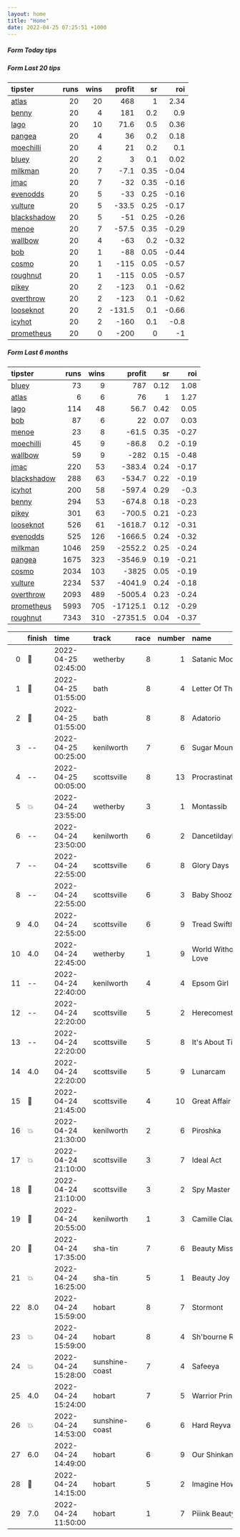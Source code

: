 ```yaml
---   
layout: home  
title: "Home"   
date: 2022-04-25 07:25:51 +1000  
---   
```



##### Form Today tips   

##### Form Last 20 tips   

| tipster                                                         |   runs |   wins |   profit |   sr |   roi |
|:----------------------------------------------------------------|-------:|-------:|---------:|-----:|------:|
| [atlas](https://mrwayneo.github.io/tips/atlas.html)             |     20 |     20 |    468   | 1    |  2.34 |
| [benny](https://mrwayneo.github.io/tips/benny.html)             |     20 |      4 |    181   | 0.2  |  0.9  |
| [lago](https://mrwayneo.github.io/tips/lago.html)               |     20 |     10 |     71.6 | 0.5  |  0.36 |
| [pangea](https://mrwayneo.github.io/tips/pangea.html)           |     20 |      4 |     36   | 0.2  |  0.18 |
| [moechilli](https://mrwayneo.github.io/tips/moechilli.html)     |     20 |      4 |     21   | 0.2  |  0.1  |
| [bluey](https://mrwayneo.github.io/tips/bluey.html)             |     20 |      2 |      3   | 0.1  |  0.02 |
| [milkman](https://mrwayneo.github.io/tips/milkman.html)         |     20 |      7 |     -7.1 | 0.35 | -0.04 |
| [jmac](https://mrwayneo.github.io/tips/jmac.html)               |     20 |      7 |    -32   | 0.35 | -0.16 |
| [evenodds](https://mrwayneo.github.io/tips/evenodds.html)       |     20 |      5 |    -33   | 0.25 | -0.16 |
| [vulture](https://mrwayneo.github.io/tips/vulture.html)         |     20 |      5 |    -33.5 | 0.25 | -0.17 |
| [blackshadow](https://mrwayneo.github.io/tips/blackshadow.html) |     20 |      5 |    -51   | 0.25 | -0.26 |
| [menoe](https://mrwayneo.github.io/tips/menoe.html)             |     20 |      7 |    -57.5 | 0.35 | -0.29 |
| [wallbow](https://mrwayneo.github.io/tips/wallbow.html)         |     20 |      4 |    -63   | 0.2  | -0.32 |
| [bob](https://mrwayneo.github.io/tips/bob.html)                 |     20 |      1 |    -88   | 0.05 | -0.44 |
| [cosmo](https://mrwayneo.github.io/tips/cosmo.html)             |     20 |      1 |   -115   | 0.05 | -0.57 |
| [roughnut](https://mrwayneo.github.io/tips/roughnut.html)       |     20 |      1 |   -115   | 0.05 | -0.57 |
| [pikey](https://mrwayneo.github.io/tips/pikey.html)             |     20 |      2 |   -123   | 0.1  | -0.62 |
| [overthrow](https://mrwayneo.github.io/tips/overthrow.html)     |     20 |      2 |   -123   | 0.1  | -0.62 |
| [looseknot](https://mrwayneo.github.io/tips/looseknot.html)     |     20 |      2 |   -131.5 | 0.1  | -0.66 |
| [icyhot](https://mrwayneo.github.io/tips/icyhot.html)           |     20 |      2 |   -160   | 0.1  | -0.8  |
| [prometheus](https://mrwayneo.github.io/tips/prometheus.html)   |     20 |      0 |   -200   | 0    | -1    |

##### Form Last 6 months   

| tipster                                                         |   runs |   wins |   profit |   sr |   roi |
|:----------------------------------------------------------------|-------:|-------:|---------:|-----:|------:|
| [bluey](https://mrwayneo.github.io/tips/bluey.html)             |     73 |      9 |    787   | 0.12 |  1.08 |
| [atlas](https://mrwayneo.github.io/tips/atlas.html)             |      6 |      6 |     76   | 1    |  1.27 |
| [lago](https://mrwayneo.github.io/tips/lago.html)               |    114 |     48 |     56.7 | 0.42 |  0.05 |
| [bob](https://mrwayneo.github.io/tips/bob.html)                 |     87 |      6 |     22   | 0.07 |  0.03 |
| [menoe](https://mrwayneo.github.io/tips/menoe.html)             |     23 |      8 |    -61.5 | 0.35 | -0.27 |
| [moechilli](https://mrwayneo.github.io/tips/moechilli.html)     |     45 |      9 |    -86.8 | 0.2  | -0.19 |
| [wallbow](https://mrwayneo.github.io/tips/wallbow.html)         |     59 |      9 |   -282   | 0.15 | -0.48 |
| [jmac](https://mrwayneo.github.io/tips/jmac.html)               |    220 |     53 |   -383.4 | 0.24 | -0.17 |
| [blackshadow](https://mrwayneo.github.io/tips/blackshadow.html) |    288 |     63 |   -534.7 | 0.22 | -0.19 |
| [icyhot](https://mrwayneo.github.io/tips/icyhot.html)           |    200 |     58 |   -597.4 | 0.29 | -0.3  |
| [benny](https://mrwayneo.github.io/tips/benny.html)             |    294 |     53 |   -674.8 | 0.18 | -0.23 |
| [pikey](https://mrwayneo.github.io/tips/pikey.html)             |    301 |     63 |   -700.5 | 0.21 | -0.23 |
| [looseknot](https://mrwayneo.github.io/tips/looseknot.html)     |    526 |     61 |  -1618.7 | 0.12 | -0.31 |
| [evenodds](https://mrwayneo.github.io/tips/evenodds.html)       |    525 |    126 |  -1666.5 | 0.24 | -0.32 |
| [milkman](https://mrwayneo.github.io/tips/milkman.html)         |   1046 |    259 |  -2552.2 | 0.25 | -0.24 |
| [pangea](https://mrwayneo.github.io/tips/pangea.html)           |   1675 |    323 |  -3546.9 | 0.19 | -0.21 |
| [cosmo](https://mrwayneo.github.io/tips/cosmo.html)             |   2034 |    103 |  -3825   | 0.05 | -0.19 |
| [vulture](https://mrwayneo.github.io/tips/vulture.html)         |   2234 |    537 |  -4041.9 | 0.24 | -0.18 |
| [overthrow](https://mrwayneo.github.io/tips/overthrow.html)     |   2093 |    489 |  -5005.4 | 0.23 | -0.24 |
| [prometheus](https://mrwayneo.github.io/tips/prometheus.html)   |   5993 |    705 | -17125.1 | 0.12 | -0.29 |
| [roughnut](https://mrwayneo.github.io/tips/roughnut.html)       |   7343 |    310 | -27351.5 | 0.04 | -0.37 |

|    | finish            | time                | track          |   race |   number | name               |   odds | tipster              |
|---:|:------------------|:--------------------|:---------------|-------:|---------:|:-------------------|-------:|:---------------------|
|  0 | :2nd_place_medal: | 2022-04-25 02:45:00 | wetherby       |      8 |        1 | Satanic Moon       |   2.75 | vulture              |
|  1 | :2nd_place_medal: | 2022-04-25 01:55:00 | bath           |      8 |        4 | Letter Of The Law  |   4.4  | looseknot            |
|  2 | :3rd_place_medal: | 2022-04-25 01:55:00 | bath           |      8 |        8 | Adatorio           |   7.5  | looseknot            |
|  3 | --                | 2022-04-25 00:25:00 | kenilworth     |      7 |        6 | Sugar Mountain     |   0    | vulture              |
|  4 | --                | 2022-04-25 00:05:00 | scottsville    |      8 |       13 | Procrastinator     |   0    | vulture              |
|  5 | :boom:            | 2022-04-24 23:55:00 | wetherby       |      3 |        1 | Montassib          |   1.85 | vulture,milkman      |
|  6 | --                | 2022-04-24 23:50:00 | kenilworth     |      6 |        2 | Dancetildaylight   |   0    | vulture              |
|  7 | --                | 2022-04-24 22:55:00 | scottsville    |      6 |        8 | Glory Days         |   0    | pangea               |
|  8 | --                | 2022-04-24 22:55:00 | scottsville    |      6 |        3 | Baby Shooz         |   0    | vulture              |
|  9 | 4.0               | 2022-04-24 22:55:00 | scottsville    |      6 |        9 | Tread Swiftly      |   0    | vulture              |
| 10 | 4.0               | 2022-04-24 22:45:00 | wetherby       |      1 |        9 | World Without Love |   4    | looseknot            |
| 11 | --                | 2022-04-24 22:40:00 | kenilworth     |      4 |        4 | Epsom Girl         |   0    | milkman              |
| 12 | --                | 2022-04-24 22:20:00 | scottsville    |      5 |        2 | Herecomestherain   |   0    | vulture              |
| 13 | --                | 2022-04-24 22:20:00 | scottsville    |      5 |        8 | It's About Time    |   0    | vulture,pangea       |
| 14 | 4.0               | 2022-04-24 22:20:00 | scottsville    |      5 |        9 | Lunarcam           |   0    | icyhot               |
| 15 | :2nd_place_medal: | 2022-04-24 21:45:00 | scottsville    |      4 |       10 | Great Affair       |   0    | vulture              |
| 16 | :boom:            | 2022-04-24 21:30:00 | kenilworth     |      2 |        6 | Piroshka           |   0    | vulture              |
| 17 | :boom:            | 2022-04-24 21:10:00 | scottsville    |      3 |        7 | Ideal Act          |   0    | vulture              |
| 18 | :2nd_place_medal: | 2022-04-24 21:10:00 | scottsville    |      3 |        2 | Spy Master         |   0    | vulture              |
| 19 | :2nd_place_medal: | 2022-04-24 20:55:00 | kenilworth     |      1 |        3 | Camille Claudel    |   0    | vulture              |
| 20 | :3rd_place_medal: | 2022-04-24 17:35:00 | sha-tin        |      7 |        6 | Beauty Mission     |   2.4  | vulture              |
| 21 | :boom:            | 2022-04-24 16:25:00 | sha-tin        |      5 |        1 | Beauty Joy         |   3.4  | milkman              |
| 22 | 8.0               | 2022-04-24 15:59:00 | hobart         |      8 |        7 | Stormont           |   9.5  | pangea               |
| 23 | :boom:            | 2022-04-24 15:59:00 | hobart         |      8 |        4 | Sh'bourne Rebel    |   3.25 | evenodds,blackshadow |
| 24 | :boom:            | 2022-04-24 15:28:00 | sunshine-coast |      7 |        4 | Safeeya            |   2.3  | evenodds,blackshadow |
| 25 | 4.0               | 2022-04-24 15:24:00 | hobart         |      7 |        5 | Warrior Prince     |   7    | pangea               |
| 26 | :boom:            | 2022-04-24 14:53:00 | sunshine-coast |      6 |        6 | Hard Reyva         |   2.1  | milkman              |
| 27 | 6.0               | 2022-04-24 14:49:00 | hobart         |      6 |        9 | Our Shinkansen     |   7    | evenodds,overthrow   |
| 28 | :2nd_place_medal: | 2022-04-24 14:15:00 | hobart         |      5 |        2 | Imagine Howe       |   2.8  | evenodds,blackshadow |
| 29 | 7.0               | 2022-04-24 11:50:00 | hobart         |      1 |        7 | Piiink Beauty      |   1.5  | vulture              |